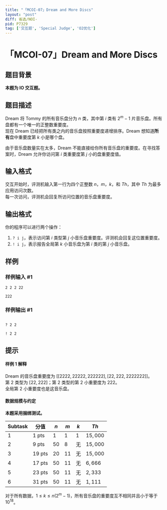 ```yaml
---
title: "「MCOI-07」Dream and More Discs"
layout: "post"
diff: 省选/NOI-
pid: P7329
tag: ['交互题', 'Special Judge', 'O2优化']
---
```

# 「MCOI-07」Dream and More Discs
## 题目背景

**本题为 IO 交互题。**
## 题目描述

Dream 将 Tommy 的所有音乐盘分为 $n$ 类，其中第 $i$ 类有 $2^m-1$ 片音乐盘。所有盘都有一个唯一的正整数重要度。  
现在 Dream 已经把所有类之内的音乐盘按照重要度递增排序。Dream 想知道**所有**盘中重要度第 $k$ 小是哪个盘。

由于音乐盘数量实在太多，Dream 不能直接给你所有音乐盘的重要度。在寻找答案时，Dream 允许你访问第 $i$ 类重要度第 $j$ 小的盘重要度值。
## 输入格式

交互开始时，评测机输入第一行为四个正整数 $n$，$m$，$k$，和 $Th$，其中 $Th$ 为最多应用访问次数。  
每一次访问，评测机会回复所访问位置的音乐盘重要度。
## 输出格式

你的程序可以进行两个操作：

 1. `? i j`，表示访问第 $i$ 类型第 $j$ 小音乐盘重要度。评测机会回复这位置重要度。
 2. `! i j`，表示报告全局第 $k$ 小音乐盘为第 $i$ 类的第 $j$ 小音乐盘。
## 样例

### 样例输入 #1
```
2 2 2 22

222
```
### 样例输出 #1
```

? 2 2

! 2 2
```
## 提示

#### 样例 1 解释

Dream 的音乐盘重要度为 $[[2222,22222,222222],[22,222,2222222]]$。  
第 2 类型为 $[22,222]$；第 2 类型的第 2 小重要度为 $222$。  
全局第 2 小重要度也是这音乐盘。

#### 数据规模与约定

**本题采用捆绑测试。**

|  Subtask | 分值 | $n$ | $m$ | $k$ | $Th$ |
| ----------- | ----------- | ----------- | ----------- | ----------- | ----------- |
| 1 | 1 pts | $1$ | $1$| $1$| $15,000$ |
| 2 | 9 pts | $50$ | $8$ | 无 | $15,000$ |
| 3 | 19 pts | $20$ | $11$ | 无 | $15,000$ |
| 4 | 17 pts | $50$ | $11$ | 无 | $6,666$ |
| 5 | 23 pts | $50$ | $11$ | 无 | $2,333$ |
| 6 | 31 pts | $50$ | $11$ | 无 | $1,111$ |

对于所有数据，$1\le k\le n(2^m-1)$，所有音乐盘的重要度互不相同并且小于等于 $10^{18}$。
